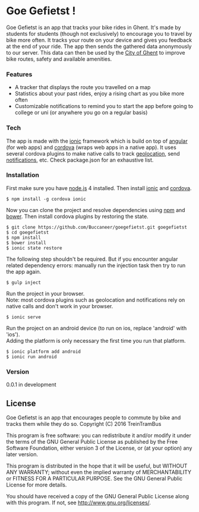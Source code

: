 # Goe Gefietst !

Goe Gefietst is an app that tracks your bike rides in Ghent. It's made by students for students (though not exclusively) to encourage you to travel by bike more often. It tracks your route on your device and gives you feedback at the end of your ride. The app then sends the gathered data anonymously to our server. This data can then be used by the [City of Ghent] to improve bike routes, safety and available amenities.

### Features
  - A tracker that displays the route you travelled on a map
  - Statistics about your past rides, enjoy a rising chart as you bike more often
  - Customizable notifications to remind you to start the app before going to college or uni (or anywhere you go on a regular basis)

### Tech
The app is made with the [ionic] framework which is build on top of [angular] (for web apps) and [cordova] (wraps web apps in a native app). It uses several cordova plugins to make native calls to track [geolocation], send [notifications], etc. Check package.json for an exhaustive list.

### Installation
First make sure you have [node.js] 4 installed. Then install [ionic] and [cordova].

    $ npm install -g cordova ionic

Now you can clone the project and resolve dependencies using [npm] and [bower]. Then install cordova plugins by restoring the state.

    $ git clone https://github.com/Buccaneer/goegefietst.git goegefietst
    $ cd goegefietst
    $ npm install
    $ bower install
    $ ionic state restore

The following step shouldn't be required. But if you encounter angular related dependency errors: manually run the injection task then try to run the app again.

    $ gulp inject

Run the project in your browser.  
Note: most cordova plugins such as geolocation and notifications rely on native calls and don't work in your browser.

    $ ionic serve

Run the project on an android device (to run on ios, replace 'android' with 'ios').  
Adding the platform is only necessary the first time you run that platform.

    $ ionic platform add android
    $ ionic run android

### Version
0.0.1 in development

License
----
Goe Gefietst is an app that encourages people to commute by bike and tracks them while they do so.
Copyright (C) 2016 TreinTramBus

This program is free software: you can redistribute it and/or modify
it under the terms of the GNU General Public License as published by
the Free Software Foundation, either version 3 of the License, or
(at your option) any later version.

This program is distributed in the hope that it will be useful,
but WITHOUT ANY WARRANTY; without even the implied warranty of
MERCHANTABILITY or FITNESS FOR A PARTICULAR PURPOSE.  See the
GNU General Public License for more details.

You should have received a copy of the GNU General Public License
along with this program.  If not, see <http://www.gnu.org/licenses/>.

[//]: #

   [City of Ghent]: <https://stad.gent/>
   [npm]: <https://www.npmjs.com/>
   [node.js]: <https://nodejs.org/en/>
   [bower]: <http://bower.io/>
   [ionic]: <http://ionicframework.com/>
   [cordova]: <https://cordova.apache.org/>
   [angular]: <https://angularjs.org/>
   [geolocation]: <https://github.com/mauron85/cordova-plugin-background-geolocation>
   [notifications]: <https://github.com/katzer/cordova-plugin-local-notifications>
